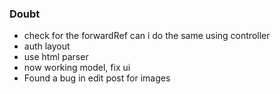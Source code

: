 ### Doubt 
* check for the forwardRef can i do the same using controller 
* auth layout 
* use html parser
* now working model, fix ui
* Found a bug in edit post for images
